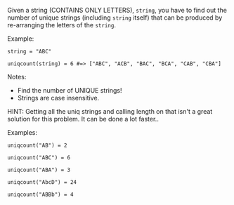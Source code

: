 Given a string (CONTAINS ONLY LETTERS), ``string``, you have to find out the number of unique strings (including ``string`` itself) that can be produced by re-arranging the letters of the ``string``. 

Example: 

``
string = "ABC"
``

``
uniqcount(string) = 6 #=> ["ABC", "ACB", "BAC", "BCA", "CAB", "CBA"]
``

Notes: 
- Find the number of UNIQUE strings!
- Strings are case insensitive. 

HINT: Getting all the uniq strings and calling length on that isn't a great solution for this problem. It can be done a lot faster..

Examples:

``
uniqcount("AB") = 2
``

``
uniqcount("ABC") = 6
``

``
uniqcount("ABA") = 3
``

``
uniqcount("AbcD") = 24
``

``
uniqcount("ABBb") = 4
``
